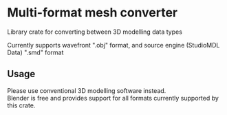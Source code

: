 # Multi-format mesh converter

Library crate for converting between 3D modelling data types

Currently supports wavefront ".obj" format, and source engine (StudioMDL Data) ".smd" format

## Usage

Please use conventional 3D modelling software instead.  
Blender is free and provides support for all formats currently supported by this crate.